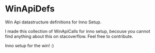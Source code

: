 # WinApiDefs
Win Api datastructure definitions for Inno Setup.

I made this collection of WinApiCalls for inno setup, becouse you cannot find anything about this on stacoverflow.
Feel free to contribute.

Inno setup for the win! :)
